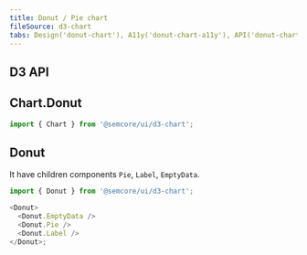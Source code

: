 ```yaml
---
title: Donut / Pie chart
fileSource: d3-chart
tabs: Design('donut-chart'), A11y('donut-chart-a11y'), API('donut-chart-api'), Examples('donut-chart-d3-code'), Changelog('d3-chart-changelog')
---
```


## D3 API


## Chart.Donut

```js
import { Chart } from '@semcore/ui/d3-chart';
```

<TypesView type="DonutChartProps" :types={...types} />

## Donut

It have children components `Pie`, `Label`, `EmptyData`.

```js
import { Donut } from '@semcore/ui/d3-chart';

<Donut>
  <Donut.EmptyData />
  <Donut.Pie />
  <Donut.Label />
</Donut>;
```

<TypesView type="DonutProps" :types={...types} />

<script setup>import { data as types } from '@types.data.ts';</script>